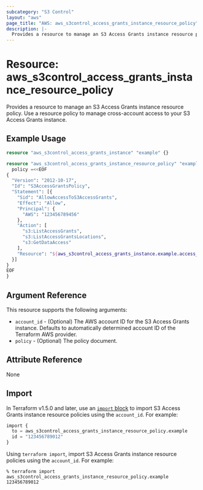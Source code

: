 ```yaml
---
subcategory: "S3 Control"
layout: "aws"
page_title: "AWS: aws_s3control_access_grants_instance_resource_policy"
description: |-
  Provides a resource to manage an S3 Access Grants instance resource policy.
---
```


# Resource: aws_s3control_access_grants_instance_resource_policy

Provides a resource to manage an S3 Access Grants instance resource policy.
Use a resource policy to manage cross-account access to your S3 Access Grants instance.

## Example Usage

```terraform
resource "aws_s3control_access_grants_instance" "example" {}

resource "aws_s3control_access_grants_instance_resource_policy" "example" {
  policy =<<EOF
{
  "Version": "2012-10-17",
  "Id": "S3AccessGrantsPolicy",
  "Statement": [{
    "Sid": "AllowAccessToS3AccessGrants",
    "Effect": "Allow",
    "Principal": {
      "AWS": "123456789456"
    },
    "Action": [
      "s3:ListAccessGrants",
      "s3:ListAccessGrantsLocations",
      "s3:GetDataAccess"
    ],
    "Resource": "${aws_s3control_access_grants_instance.example.access_grants_instance_arn}"
  }]
}
EOF
}
```

## Argument Reference

This resource supports the following arguments:

* `account_id` - (Optional) The AWS account ID for the S3 Access Grants instance. Defaults to automatically determined account ID of the Terraform AWS provider.
* `policy` - (Optional) The policy document.

## Attribute Reference

None

## Import

In Terraform v1.5.0 and later, use an [`import` block](https://developer.hashicorp.com/terraform/language/import) to import S3 Access Grants instance resource policies using the `account_id`. For example:

```terraform
import {
  to = aws_s3control_access_grants_instance_resource_policy.example
  id = "123456789012"
}
```

Using `terraform import`, import S3 Access Grants instance resource policies using the `account_id`. For example:

```console
% terraform import aws_s3control_access_grants_instance_resource_policy.example 123456789012
```
